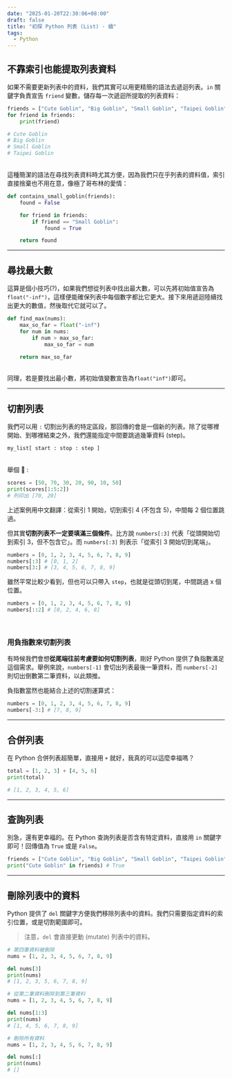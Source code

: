 ```yaml
---
date: "2025-01-20T22:30:06+08:00"
draft: false
title: "初探 Python 列表 (List) - 續"
tags:
  - Python
---
```


## 不靠索引也能提取列表資料

如果不需要更新列表中的資料，我們其實可以用更精簡的語法去遞迴列表。`in` 關鍵字負責宣告 `friend` 變數，儲存每一次遞迴所提取的列表資料：

```python
friends = ["Cute Goblin", "Big Goblin", "Small Goblin", "Taipei Goblin"]
for friend in friends:
    print(friend)

# Cute Goblin
# Big Goblin
# Small Goblin
# Taipei Goblin
```

\
這種簡潔的語法在尋找列表資料時尤其方便，因為我們只在乎列表的資料值，索引直接捨棄也不用在意，像極了哥布林的愛情：

```python
def contains_small_goblin(friends):
    found = False

    for friend in friends:
        if friend == "Small Goblin":
            found = True

    return found
```

---

## 尋找最大數

這算是個小技巧(?)，如果我們想從列表中找出最大數，可以先將初始值宣告為`float("-inf")`，這樣便能確保列表中每個數字都比它更大。接下來用遞迴陸續找出更大的數值，然後取代它就可以了。

```python
def find_max(nums):
    max_so_far = float("-inf")
    for num in nums:
        if num > max_so_far:
            max_so_far = num

    return max_so_far
```

\
同理，若是要找出最小數，將初始值變數宣告為`float("inf")`即可。

---

## 切割列表

我們可以用 `:` 切割出列表的特定區段，那回傳的會是一個新的列表。除了從哪裡開始、到哪裡結束之外，我們還能指定中間要跳過幾筆資料 (step)。

```python
my_list[ start : stop : step ]
```

\
舉個 🌰 :

```python
scores = [50, 70, 30, 20, 90, 10, 50]
print(scores[1:5:2])
# 列印出 [70, 20]
```

上述案例用中文翻譯：從索引 1 開始，切到索引 4 (不包含 5)，中間每 2 個位置跳過。

但其實**切割列表不一定要填滿三個條件**。比方說 `numbers[:3]` 代表「從頭開始切到索引 3，但不包含它」。而 `numbers[:3]` 則表示「從索引 3 開始切到尾端」。

```python
numbers = [0, 1, 2, 3, 4, 5, 6, 7, 8, 9]
numbers[:3] # [0, 1, 2]
numbers[3:] # [3, 4, 5, 6, 7, 8, 9]
```

雖然平常比較少看到，但也可以只帶入 `step`，也就是從頭切到尾，中間跳過 x 個位置。

```python
numbers = [0, 1, 2, 3, 4, 5, 6, 7, 8, 9]
numbers[::2] # [0, 2, 4, 6, 8]
```

&nbsp;

### 用負指數來切割列表

有時候我們會想**從尾端往前考慮要如何切割列表**，剛好 Python 提供了負指數滿足這個需求。舉例來說，`numbers[-1]` 會切出列表最後一筆資料，而 `numbers[-2]` 則切出倒數第二筆資料，以此類推。

負指數當然也能結合上述的切割運算式：

```python
numbers = [0, 1, 2, 3, 4, 5, 6, 7, 8, 9]
numbers[-3:] # [7, 8, 9]
```

---

## 合併列表

在 Python 合併列表超簡單，直接用 `+` 就好，我真的可以這麼幸福嗎？

```python
total = [1, 2, 3] + [4, 5, 6]
print(total)

# [1, 2, 3, 4, 5, 6]
```

---

## 查詢列表

別急，還有更幸福的。在 Python 查詢列表是否含有特定資料，直接用 `in` 關鍵字即可！回傳值為 `True` 或是 `False`。

```python
friends = ["Cute Goblin", "Big Goblin", "Small Goblin", "Taipei Goblin"]
print("Cute Goblin" in friends) # True
```

---

## 刪除列表中的資料

Python 提供了 `del` 關鍵字方便我們移除列表中的資料。我們只需要指定資料的索引位置，或是切割範圍即可。

> 注意，`del` 會直接更動 (mutate) 列表中的資料。

```python
# 第四筆資料被刪除
nums = [1, 2, 3, 4, 5, 6, 7, 8, 9]

del nums[3]
print(nums)
# [1, 2, 3, 5, 6, 7, 8, 9]

# 從第二筆資料刪除到第三筆資料
nums = [1, 2, 3, 4, 5, 6, 7, 8, 9]

del nums[1:3]
print(nums)
# [1, 4, 5, 6, 7, 8, 9]

# 刪除所有資料
nums = [1, 2, 3, 4, 5, 6, 7, 8, 9]

del nums[:]
print(nums)
# []
```
